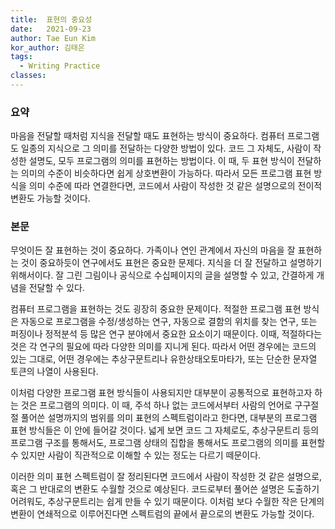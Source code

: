 ```yaml
---
title:  표현의 중요성
date:   2021-09-23
author: Tae Eun Kim
kor_author: 김태은
tags:
  - Writing Practice
classes: 
---
```


### 요약
마음을 전달할 때처럼 지식을 전달할 때도 표현하는 방식이 중요하다. 컴퓨터 프로그램도 일종의 지식으로 그 의미를 전달하는 다양한 방법이 있다. 코드 그 자체도, 사람이 작성한 설명도, 모두 프로그램의 의미를  표현하는 방법이다. 이 때, 두 표현 방식이 전달하는 의미의 수준이 비슷하다면 쉽게 상호변환이 가능하다. 따라서 모든 프로그램 표현 방식을 의미 수준에 따라 연결한다면, 코드에서 사람이 작성한 것 같은 설명으로의 전이적 변환도 가능할 것이다.

### 본문
무엇이든 잘 표현하는 것이 중요하다. 가족이나 연인 관계에서 자신의 마음을 잘 표현하는 것이 중요하듯이 연구에서도 표현은 중요한 문제다. 지식을 더 잘 전달하고 설명하기 위해서이다. 잘 그린 그림이나 공식으로 수십페이지의 글을 설명할 수 있고, 간결하게 개념을 전달할 수 있다.

컴퓨터 프로그램을 표현하는 것도 굉장히 중요한 문제이다. 적절한 프로그램 표현 방식은 자동으로 프로그램을 수정/생성하는 연구, 자동으로 결함의 위치를 찾는 연구, 또는 퍼징이나 정적분석 등 많은 연구 분야에서 중요한 요소이기 때문이다. 이때, 적절하다는 것은 각 연구의 필요에 따라 다양한 의미를 지니게 된다. 따라서 어떤 경우에는 코드의 있는 그대로, 어떤 경우에는 추상구문트리나 유한상태오토마타가, 또는 단순한 문자열 토큰의 나열이 사용된다.

이처럼 다양한 프로그램 표현 방식들이 사용되지만 대부분이 공통적으로 표현하고자 하는 것은 프로그램의 의미다. 이 때, 주석 하나 없는 코드에서부터 사람의 언어로 구구절절 풀어쓴 설명까지의 범위를 의미 표현의 스펙트럼이라고 한다면, 대부분의 프로그램 표현 방식들은 이 안에 들어갈 것이다. 넓게 보면 코드 그 자체로도, 추상구문트리 등의 프로그램 구조를 통해서도, 프로그램 상태의 집합을 통해서도 프로그램의 의미를 표현할 수 있지만 사람이 직관적으로 이해할 수 있는 정도는 다르기 떼문이다.

이러한 의미 표현 스펙트럼이 잘 정리된다면 코드에서 사람이 작성한 것 같은 설명으로, 혹은 그 반대로의 변환도 수월할 것으로 예상된다. 코드로부터 풀어쓴 설명은 도출하기 어려워도, 추상구문트리는 쉽게 만들 수 있기 때문이다. 이처럼 보다 수월한 작은 단계의 변환이 연쇄적으로 이루어진다면 스펙트럼의 끝에서 끝으로의 변환도 가능할 것이다.